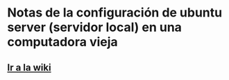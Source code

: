 # Notas de la configuración de ubuntu server (servidor local) en una computadora vieja

## [Ir a la wiki](https://github.com/arbarr/ubuntu-server-32bits/wiki)
